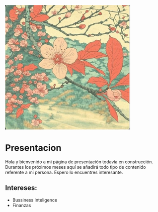 <img src="./Imagen/prueba1_imagen.jpg" width="400" height="400" />

# Presentacion
  Hola y bienvenido a mi página de presentación todavía en construcción.
  Durantes los próximos meses aquí se añadirá todo tipo de contenido referente a mi persona.
  Espero lo encuentres interesante.

## Intereses:
  - Bussiness Inteligence
  - Finanzas






